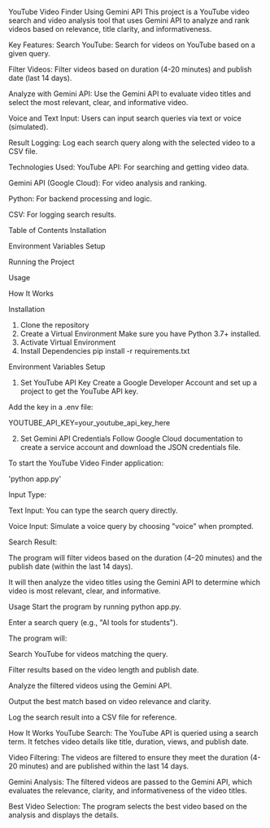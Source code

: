 YouTube Video Finder Using Gemini API
This project is a YouTube video search and video analysis tool that uses Gemini API to analyze and rank videos based on relevance, title clarity, and informativeness.

Key Features:
Search YouTube: Search for videos on YouTube based on a given query.

Filter Videos: Filter videos based on duration (4-20 minutes) and publish date (last 14 days).

Analyze with Gemini API: Use the Gemini API to evaluate video titles and select the most relevant, clear, and informative video.

Voice and Text Input: Users can input search queries via text or voice (simulated).

Result Logging: Log each search query along with the selected video to a CSV file.

Technologies Used:
YouTube API: For searching and getting video data.

Gemini API (Google Cloud): For video analysis and ranking.

Python: For backend processing and logic.

CSV: For logging search results.

Table of Contents
Installation

Environment Variables Setup

Running the Project

Usage

How It Works






Installation
1. Clone the repository
2. Create a Virtual Environment
Make sure you have Python 3.7+ installed.
3. Activate Virtual Environment
4. Install Dependencies
pip install -r requirements.txt

Environment Variables Setup
1. Set YouTube API Key
Create a Google Developer Account and set up a project to get the YouTube API key.

Add the key in a .env file:

YOUTUBE_API_KEY=your_youtube_api_key_here

2. Set Gemini API Credentials
Follow Google Cloud documentation to create a service account and download the JSON credentials file.

To start the YouTube Video Finder application:

'python app.py'


Input Type:

Text Input: You can type the search query directly.

Voice Input: Simulate a voice query by choosing "voice" when prompted.

Search Result:

The program will filter videos based on the duration (4–20 minutes) and the publish date (within the last 14 days).

It will then analyze the video titles using the Gemini API to determine which video is most relevant, clear, and informative.

Usage
Start the program by running python app.py.

Enter a search query (e.g., "AI tools for students").

The program will:

Search YouTube for videos matching the query.

Filter results based on the video length and publish date.

Analyze the filtered videos using the Gemini API.

Output the best match based on video relevance and clarity.

Log the search result into a CSV file for reference.

How It Works
YouTube Search: The YouTube API is queried using a search term. It fetches video details like title, duration, views, and publish date.

Video Filtering: The videos are filtered to ensure they meet the duration (4-20 minutes) and are published within the last 14 days.

Gemini Analysis: The filtered videos are passed to the Gemini API, which evaluates the relevance, clarity, and informativeness of the video titles.

Best Video Selection: The program selects the best video based on the analysis and displays the details.
